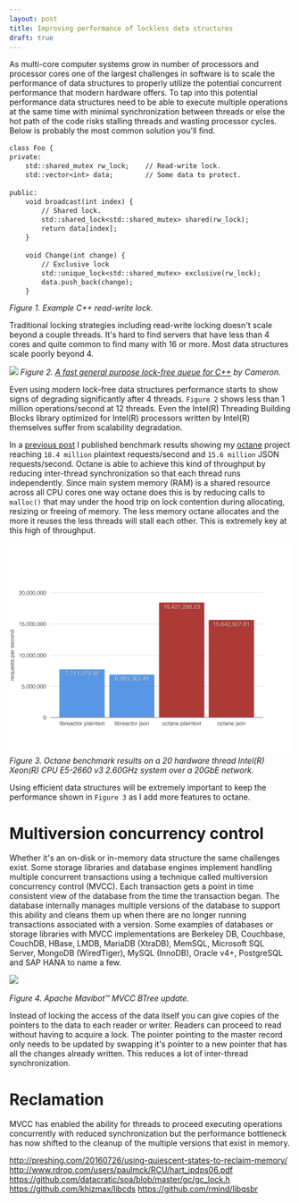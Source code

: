 ```yaml
---
layout: post
title: Improving performance of lockless data structures
draft: true
---
```


As multi-core computer systems grow in number of processors and processor cores one of the largest challenges in software is to scale the performance of data structures to properly utilize the potential concurrent performance that modern hardware offers. To tap into this potential performance data structures need to be able to execute multiple operations at the same time with minimal synchronization between threads or else the hot path of the code risks stalling threads and wasting processor cycles. Below is probably the most common solution you'll find.

```
class Foo {
private:
    std::shared_mutex rw_lock;    // Read-write lock.
    std::vector<int> data;        // Some data to protect.

public:
    void broadcast(int index) {
        // Shared lock.
        std::shared_lock<std::shared_mutex> shared(rw_lock);
        return data[index];
    }

    void Change(int change) {
        // Exclusive lock
        std::unique_lock<std::shared_mutex> exclusive(rw_lock);
        data.push_back(change);
    }

```
_Figure 1. Example C++ read-write lock._

Traditional locking strategies including read-write locking doesn't scale beyond a couple threads. It's hard to find servers that have less than 4 cores and quite common to find many with 16 or more. Most data structures scale poorly beyond 4.

<a target="_blank" href="http://moodycamel.com/blog/2014/a-fast-general-purpose-lock-free-queue-for-c++"><img src="http://moodycamel.com/blog/2014/heavy32.png"/></a>
_Figure 2. <a target="_blank" href="http://moodycamel.com/blog/2014/a-fast-general-purpose-lock-free-queue-for-c++">A fast general purpose lock-free queue for C++</a> by Cameron._

Even using modern lock-free data structures performance starts to show signs of degrading significantly after 4 threads. `Figure 2` shows less than 1 million operations/second at 12 threads. Even the Intel(R) Threading Building Blocks library optimized for Intel(R) processors written by Intel(R) themselves suffer from scalability degradation.

In a [previous post](http://simongui.github.io/2016/12/30/octane-json-benchmarks.html) I published benchmark results showing my [octane](https://github.com/simongui/octane) project reaching `18.4 million` plaintext requests/second and `15.6 million` JSON requests/second. Octane is able to achieve this kind of throughput by reducing inter-thread synchronization so that each thread runs independently. Since main system memory (RAM) is a shared resource across all CPU cores one way octane does this is by reducing calls to `malloc()` that may under the hood trip on lock contention during allocating, resizing or freeing of memory. The less memory octane allocates and the more it reuses the less threads will stall each other. This is extremely key at this high of throughput.

<a target="_blank" href="/images/2016-12-30-throughput.png"><img src="/images/2016-12-30-throughput.png"/></a>
_Figure 3. Octane benchmark results on a 20 hardware thread Intel(R) Xeon(R) CPU E5-2660 v3 2.60GHz system over a 20GbE network._

Using efficient data structures will be extremely important to keep the performance shown in `Figure 3` as I add more features to octane.

# Multiversion concurrency control
Whether it's an on-disk or in-memory data structure the same challenges exist. Some storage libraries and database engines implement handling multiple concurrent transactions using a technique called multiversion concurrency control (MVCC). Each transaction gets a point in time consistent view of the database from the time the transaction began. The database internally manages multiple versions of the database to support this ability and cleans them up when there are no longer running transactions associated with a version. Some examples of databases or storage libraries with MVCC implementations are Berkeley DB, Couchbase, CouchDB, HBase, LMDB, MariaDB (XtraDB), MemSQL, Microsoft SQL Server, MongoDB (WiredTiger), MySQL (InnoDB), Oracle v4+, PostgreSQL and SAP HANA to name a few.

<a target="_blank" href="http://directory.apache.org/mavibot/user-guide/2.1-mvcc-btree.html"><img src="http://directory.apache.org/mavibot/user-guide/images/r3tor4.gif"/></a>

_Figure 4. Apache Mavibot™ MVCC BTree update._

Instead of locking the access of the data itself you can give copies of the pointers to the data to each reader or writer. Readers can proceed to read without having to acquire a lock. The pointer pointing to the master record only needs to be updated by swapping it's pointer to a new pointer that has all the changes already written. This reduces a lot of inter-thread synchronization.

# Reclamation
MVCC has enabled the ability for threads to proceed executing operations concurrently with reduced synchronization but the performance bottleneck has now shifted to the cleanup of the multiple versions that exist in memory.


http://preshing.com/20160726/using-quiescent-states-to-reclaim-memory/
http://www.rdrop.com/users/paulmck/RCU/hart_ipdps06.pdf
https://github.com/datacratic/soa/blob/master/gc/gc_lock.h
https://github.com/khizmax/libcds
https://github.com/rmind/libqsbr
